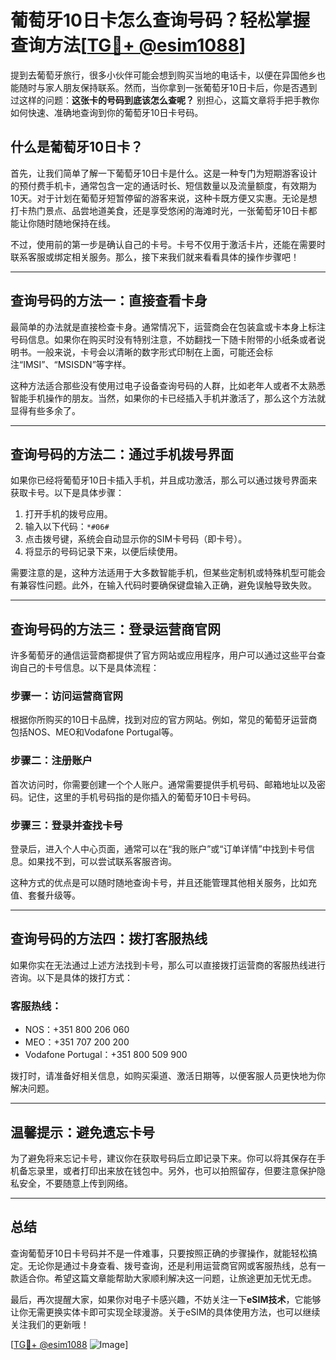 # 葡萄牙10日卡怎么查询号码？轻松掌握查询方法[[TG💪+ @esim1088](https://t.me/s/esim1088)]

提到去葡萄牙旅行，很多小伙伴可能会想到购买当地的电话卡，以便在异国他乡也能随时与家人朋友保持联系。然而，当你拿到一张葡萄牙10日卡后，你是否遇到过这样的问题：**这张卡的号码到底该怎么查呢？** 别担心，这篇文章将手把手教你如何快速、准确地查询到你的葡萄牙10日卡号码。

## 什么是葡萄牙10日卡？

首先，让我们简单了解一下葡萄牙10日卡是什么。这是一种专门为短期游客设计的预付费手机卡，通常包含一定的通话时长、短信数量以及流量额度，有效期为10天。对于计划在葡萄牙短暂停留的游客来说，这种卡既方便又实惠。无论是想打卡热门景点、品尝地道美食，还是享受悠闲的海滩时光，一张葡萄牙10日卡都能让你随时随地保持在线。

不过，使用前的第一步是确认自己的卡号。卡号不仅用于激活卡片，还能在需要时联系客服或绑定相关服务。那么，接下来我们就来看看具体的操作步骤吧！

---

## 查询号码的方法一：直接查看卡身

最简单的办法就是直接检查卡身。通常情况下，运营商会在包装盒或卡本身上标注号码信息。如果你在购买时没有特别注意，不妨翻找一下随卡附带的小纸条或者说明书。一般来说，卡号会以清晰的数字形式印制在上面，可能还会标注“IMSI”、“MSISDN”等字样。

这种方法适合那些没有使用过电子设备查询号码的人群，比如老年人或者不太熟悉智能手机操作的朋友。当然，如果你的卡已经插入手机并激活了，那么这个方法就显得有些多余了。

---

## 查询号码的方法二：通过手机拨号界面

如果你已经将葡萄牙10日卡插入手机，并且成功激活，那么可以通过拨号界面来获取卡号。以下是具体步骤：

1. 打开手机的拨号应用。
2. 输入以下代码：`*#06#`
3. 点击拨号键，系统会自动显示你的SIM卡号码（即卡号）。
4. 将显示的号码记录下来，以便后续使用。

需要注意的是，这种方法适用于大多数智能手机，但某些定制机或特殊机型可能会有兼容性问题。此外，在输入代码时要确保键盘输入正确，避免误触导致失败。

---

## 查询号码的方法三：登录运营商官网

许多葡萄牙的通信运营商都提供了官方网站或应用程序，用户可以通过这些平台查询自己的卡号信息。以下是具体流程：

### 步骤一：访问运营商官网
根据你所购买的10日卡品牌，找到对应的官方网站。例如，常见的葡萄牙运营商包括NOS、MEO和Vodafone Portugal等。

### 步骤二：注册账户
首次访问时，你需要创建一个个人账户。通常需要提供手机号码、邮箱地址以及密码。记住，这里的手机号码指的是你插入的葡萄牙10日卡号码。

### 步骤三：登录并查找卡号
登录后，进入个人中心页面，通常可以在“我的账户”或“订单详情”中找到卡号信息。如果找不到，可以尝试联系客服咨询。

这种方式的优点是可以随时随地查询卡号，并且还能管理其他相关服务，比如充值、套餐升级等。

---

## 查询号码的方法四：拨打客服热线

如果你实在无法通过上述方法找到卡号，那么可以直接拨打运营商的客服热线进行咨询。以下是具体的拨打方式：

### 客服热线：
- NOS：+351 800 206 060
- MEO：+351 707 200 200
- Vodafone Portugal：+351 800 509 900

拨打时，请准备好相关信息，如购买渠道、激活日期等，以便客服人员更快地为你解决问题。

---

## 温馨提示：避免遗忘卡号

为了避免将来忘记卡号，建议你在获取号码后立即记录下来。你可以将其保存在手机备忘录里，或者打印出来放在钱包中。另外，也可以拍照留存，但要注意保护隐私安全，不要随意上传到网络。

---

## 总结

查询葡萄牙10日卡号码并不是一件难事，只要按照正确的步骤操作，就能轻松搞定。无论你是通过卡身查看、拨号查询，还是利用运营商官网或客服热线，总有一款适合你。希望这篇文章能帮助大家顺利解决这一问题，让旅途更加无忧无虑。

最后，再次提醒大家，如果你对电子卡感兴趣，不妨关注一下**eSIM技术**，它能够让你无需更换实体卡即可实现全球漫游。关于eSIM的具体使用方法，也可以继续关注我们的更新哦！

[[TG💪+ @esim1088](https://t.me/s/esim1088) ![Image](https://i.postimg.cc/4NQfJmqS/Snipaste-2025-05-13-00-14-12.png)]